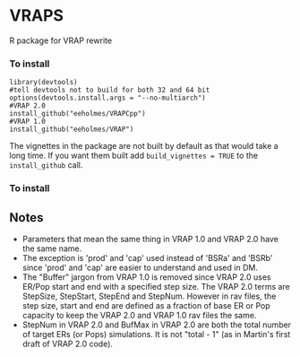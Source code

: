 # VRAPS
R package for VRAP rewrite

### To install

```
library(devtools)
#tell devtools not to build for both 32 and 64 bit
options(devtools.install.args = "--no-multiarch")
#VRAP 2.0
install_github("eeholmes/VRAPCpp")
#VRAP 1.0
install_github("eeholmes/VRAP")
```

The vignettes in the package are not built by default as that would take a long time.  If you want them built add `build_vignettes = TRUE` to the `install_github` call.

### To install

## Notes

* Parameters that mean the same thing in VRAP 1.0 and VRAP 2.0 have the same name.
* The exception is 'prod' and 'cap' used instead of 'BSRa' and 'BSRb' since 'prod' and 'cap' are easier to understand and used in DM.
* The "Buffer" jargon from VRAP 1.0 is removed since VRAP 2.0 uses ER/Pop start and end with a specified step size.  The VRAP 2.0 terms are StepSize, StepStart, StepEnd and StepNum.  However in rav files, the step size, start and end are defined as a fraction of base ER or Pop capacity to keep the VRAP 2.0 and VRAP 1.0 rav files the same.
* StepNum in VRAP 2.0 and BufMax in VRAP 2.0 are both the total number of target ERs (or Pops) simulations.  It is not "total - 1" (as in Martin's first draft of VRAP 2.0 code).  

